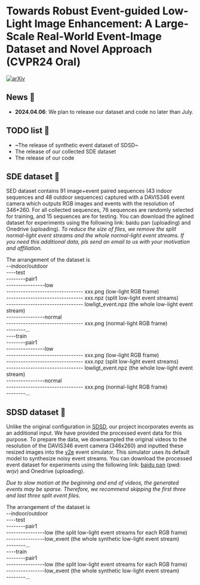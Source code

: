 # Towards Robust Event-guided Low-Light Image Enhancement: A Large-Scale Real-World Event-Image Dataset and Novel Approach (CVPR24 Oral)

[![arXiv](https://img.shields.io/badge/arXiv-2404.00834-B31B1B.svg)](https://arxiv.org/abs/2404.00834)

## News :loudspeaker:

- **2024.04.06**: We plan to release our dataset and code no later than July.

## TODO list :pushpin:
- ~The release of synthetic event dataset of SDSD~ <br>
- The release of our collected SDE dataset <br>
- The release of our code

## SDE dataset :file_folder:
SED dataset contains 91 image+event paired sequences (43 indoor sequences and 48 outdoor sequences) captured with a DAVIS346 event camera which outputs RGB images and events with the resolution of 346*260.
For all collected sequences, 76 sequences are randomly selected for training, and 15 sequences are for testing. 
You can download the aglined dataset for experiments using the following link: baidu pan (uploading) and Onedrive (uploading).
*To reduce the size of files, we remove the split normal-light event streams and the whole normal-light event streams. If you need this additional data, pls send an email to us with your motivation and affiliation.*

The arrangement of the dataset is <br>
--indoor/outdoor <br>
----test  <br>
--------pair1 <br>
----------------low  <br>
-------------------------------- xxx.png (low-light RGB frame) <br>
-------------------------------- xxx.npz (split low-light event streams) <br>
-------------------------------- lowligt_event.npz (the whole low-light event stream) <br>
----------------normal <br>
-------------------------------- xxx.png (normal-light RGB frame) <br>
--------... <br>
----train <br>
--------pair1 <br>
----------------low  <br>
-------------------------------- xxx.png (low-light RGB frame) <br>
-------------------------------- xxx.npz (split low-light event streams) <br>
-------------------------------- lowligt_event.npz (the whole low-light event stream) <br>
----------------normal <br>
-------------------------------- xxx.png (normal-light RGB frame) <br>
--------... <br>

## SDSD dataset :file_folder:
Unlike the original configuration in [SDSD](https://github.com/dvlab-research/SDSD), our project incorporates events as an additional input. We have provided the processed event data for this purpose. To prepare the data, we downsampled the original videos to the resolution of the DAVIS346 event camera (346x260) and inputted these resized images into the [v2e](https://github.com/SensorsINI/v2e) event simulator. This simulator uses its default model to synthesize noisy event streams.
You can download the processed event dataset for experiments using the following link: [baidu pan](https://pan.baidu.com/s/1b8ZXfHSzfWg0q0o4SgDcUQ?pwd=wrjv) (pwd: wrjv) and Onedrive (uploading).

*Due to slow motion at the beginning and end of videos, the generated events may be sparse. Therefore, we recommend skipping the first three and last three split event files.*

The arrangement of the dataset is <br>
--indoor/outdoor <br>
----test  <br>
--------pair1 <br>
----------------low (the split low-light event streams for each RGB frame) <br>
----------------low_event (the whole synthetic low-light event stream) <br>
--------... <br>
----train <br>
--------pair1 <br>
----------------low (the split low-light event streams for each RGB frame) <br>
----------------low_event (the whole synthetic low-light event stream) <br>
--------... <br>
